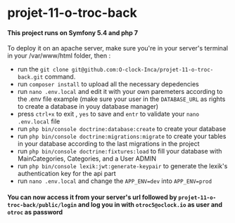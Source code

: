 # projet-11-o-troc-back

#### This project runs on Symfony 5.4 and php 7
To deploy it on an apache server, make sure  you're in your server's terminal in your /var/www/html folder, then :
- run the `git clone git@github.com:O-clock-Inca/projet-11-o-troc-back.git` command.
- run `composer install` to upload all the necessary depedencies
- run `nano .env.local`  and edit it with your own paremeters according to the .env file  example (make sure your user in the `DATABASE_URL` as rights to create a database in youy database manager)
- press `ctrl+x` to exit , `yes` to save and `entr` to validate your `nano .env.local` file
- run `php bin/console doctrine:database:create` to create your database
- run `php bin/console doctrine:migrations:migrate` to create your tables in your database according to the last migrations in the project
- run `php bin/console doctrine:fixtures:load` to fill your database with MainCategories, Categories, and a User ADMIN
- run `php bin/console lexik:jwt:generate-keypair` to generate the lexik's authentication key for the api part
- run `nano .env.local` and change the `APP_ENV=dev` into `APP_ENV=prod`

#### You can now access it from your server's url followed by `projet-11-o-troc-back/public/login` and log you in with `otroc5@oclock.io` as user and `otroc` as password